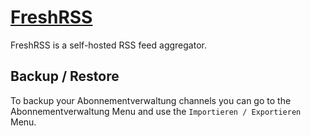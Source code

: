 # [FreshRSS](https://github.com/FreshRSS/FreshRSS)

FreshRSS is a self-hosted RSS feed aggregator.

## Backup / Restore

To backup your Abonnementverwaltung channels you can go to the Abonnementverwaltung Menu and use the `Importieren / Exportieren` Menu.
